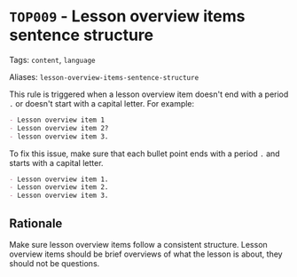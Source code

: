 # `TOP009` - Lesson overview items sentence structure

Tags: `content`, `language`

Aliases: `lesson-overview-items-sentence-structure`

This rule is triggered when a lesson overview item doesn't end with a period `.` or doesn't start with a capital letter. For example:

```markdown
- Lesson overview item 1
- Lesson overview item 2?
- lesson overview item 3.
```

To fix this issue, make sure that each bullet point ends with a period `.` and starts with a capital letter.

```markdown
- Lesson overview item 1.
- Lesson overview item 2.
- Lesson overview item 3.
```

## Rationale

Make sure lesson overview items follow a consistent structure. Lesson overview items should be brief overviews of what the lesson is about, they should not be questions.
